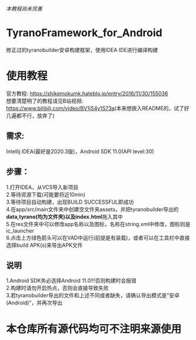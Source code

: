 *本教程尚未完善*
# TyranoFramework_for_Android   
修正过的tyranobuilder安卓构建框架，使用IDEA IDE进行编译构建

# 使用教程   
官方教程: <https://shikemokumk.hateblo.jp/entry/2016/11/30/155036>   
想要清楚明了的教程请见B站视频: <https://www.bilibili.com/video/BV1jS4y1S73a>(本来想嵌入README的，试了好几遍都不行，放弃了)

## 需求:   
Intellij IDEA(最好是2020.3版)，Android SDK 11.0(API level:30)

## 步骤：   
1.打开IDEA，从VCS导入新项目   
2.等待资源下载(可能要将近10min)   
3.等待项目自动构建，出现BUILD SUCCESSFUL即成功   
4.在app/src/main文件夹中创建空文件夹assets，并把tyranobuilder导出的**data,tyrano(均为文件夹)以及index.html**拖入其中   
5.在res文件夹中可以修改app名称以及图标，名称在string.xml中修改，图标则是ic_launcher   
6.点击上方绿色箭头可以在VAD中运行(前提是有装载)，或者可以在工具栏中直接选择build APK(s)来导出APK文件   

## 说明   
1.Android SDK务必选择Android 11.0!!!否则构建时会报错   
2.构建时请勿开启热点，否则会直接导致失败   
3.若tyranobuilder导出的文件和上述不同或者缺失，请确认导出模式是"安卓(Android)"，并再次导出   

# 本仓库所有源代码均可不注明来源使用
